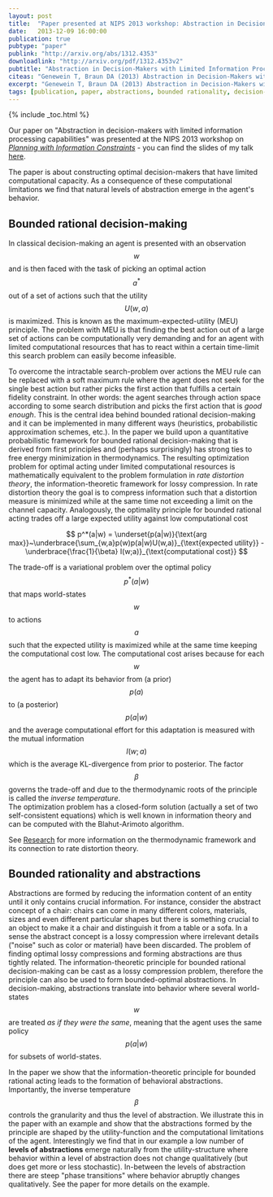 ```yaml
---
layout: post
title:  "Paper presented at NIPS 2013 workshop: Abstraction in Decision-Makers with Limited Information Processing Capabilities"
date:   2013-12-09 16:00:00
publication: true
pubtype: "paper"
publink: "http://arxiv.org/abs/1312.4353"
downloadlink: "http://arxiv.org/pdf/1312.4353v2"
pubtitle: "Abstraction in Decision-Makers with Limited Information Processing Capabilities"
citeas: "Genewein T, Braun DA (2013) Abstraction in Decision-Makers with Limited Information Processing Capabilities, NIPS 2013 workshop on Planning with Information Constraints. arXiv:1312.4353"
excerpt: "Genewein T, Braun DA (2013) Abstraction in Decision-Makers with Limited Information Processing Capabilities. 	arXiv:1312.4353"
tags: [publication, paper, abstractions, bounded rationality, decision-making, free energy]
---
```

{% include _toc.html %}

Our paper on "Abstraction in decision-makers with limited information processing capabilities" was presented at the NIPS 2013 workshop on [*Planning with Information Constraints*](https://old.nips.cc/Conferences/2013/Program/event.php?ID=3723) - you can find the slides of my talk [here](/Talk-NIPS-workshop-abstractions/).

The paper is about constructing optimal decision-makers that have limited computational capacity. As a consequence of these computational limitations we find that natural levels of abstraction emerge in the agent's behavior.

## Bounded rational decision-making
In classical decision-making an agent is presented with an observation $$w$$ and is then faced with the task of picking an optimal action $$a^*$$ out of a set of actions such that the utility $$U(w,a)$$ is maximized. This is known as the maximum-expected-utility (MEU) principle. The problem with MEU is that finding the best action out of a large set of actions can be computationally very demanding and for an agent with limited computational resources that has to react within a certain time-limit this search problem can easily become infeasible.

To overcome the intractable search-problem over actions the MEU rule can be replaced with a soft maximum rule where the agent does not seek for the single best action but rather picks the first action that fulfills a certain fidelity constraint. In other words: the agent searches through action space according to some search distribution and picks the first action that is *good enough*. This is the central idea behind bounded rational decision-making and it can be implemented in many different ways (heuristics, probabilistic approximation schemes, etc.). In the paper we build upon a quantitative probabilistic framework for bounded rational decision-making that is derived from first principles and (perhaps surprisingly) has strong ties to free energy minimization in thermodynamics. The resulting optimization problem for optimal acting under limited computational resources is mathematically equivalent to the problem formulation in *rate distortion theory*, the information-theoretic framework for lossy compression. In rate distortion theory the goal is to compress information such that a distortion measure is minimized while at the same time not exceeding a limit on the channel capacity. Analogously, the optimality principle for bounded rational acting trades off a large expected utility against low computational cost

$$
p^*(a|w) = \underset{p(a|w)}{\text{arg max}}~\underbrace{\sum_{w,a}p(w)p(a|w)U(w,a)}_{\text{expected utility}} - \underbrace{\frac{1}{\beta} I(w;a)}_{\text{computational cost}}
$$

The trade-off is a variational problem over the optimal policy $$p^*(a|w)$$ that maps world-states $$w$$ to actions $$a$$ such that the expected utility is maximized while at the same time keeping the computational cost low. The computational cost arises because for each $$w$$ the agent has to adapt its behavior from (a prior) $$p(a)$$ to (a posterior) $$p(a|w)$$ and the average computational effort for this adaptation is measured with the mutual information $$I(w;a)$$ which is the average KL-divergence from prior to posterior. The factor $$\beta$$ governs the trade-off and due to the thermodynamic roots of the principle is called the *inverse temperature*.  
The optimization problem has a closed-form solution (actually a set of two self-consistent equations) which is well known in information theory and can be computed with the Blahut-Arimoto algorithm.

See [Research](/Research/) for more information on the thermodynamic framework and its connection to rate distortion theory.


## Bounded rationality and abstractions
Abstractions are formed by reducing the information content of an entity until it only contains crucial information. For instance, consider the abstract concept of a chair: chairs can come in many different colors, materials, sizes and even different particular shapes but there is something crucial to an object to make it a chair and distinguish it from a table or a sofa. In a sense the abstract concept is a lossy compression where irrelevant details ("noise" such as color or material) have been discarded. The problem of finding optimal lossy compressions and forming abstractions are thus tightly related. The information-theoretic principle for bounded rational decision-making can be cast as a lossy compression problem, therefore the principle can also be used to form bounded-optimal abstractions. In decision-making, abstractions translate into behavior where several world-states $$w$$ are treated *as if they were the same*, meaning that the agent uses the same policy $$p(a|w)$$ for subsets of world-states.

In the paper we show that the information-theoretic principle for bounded rational acting leads to the formation of behavioral abstractions. Importantly, the inverse temperature $$\beta$$ controls the granularity and thus the level of abstraction. We illustrate this in the paper with an example and show that the abstractions formed by the principle are shaped by the utility-function and the computational limitations of the agent. Interestingly we find that in our example a low number of **levels of abstractions** emerge naturally from the utility-structure where behavior within a level of abstraction does not change qualitatively (but does get more or less stochastic). In-between the levels of abstraction there are steep "phase transitions" where behavior abruptly changes qualitatively. See the paper for more details on the example.
